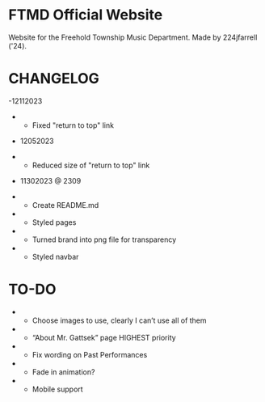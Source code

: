 # FTMD Official Website

Website for the Freehold Township Music Department. Made by 224jfarrell ('24).

# CHANGELOG

-12112023
- - Fixed "return to top" link

- 12052023
- - Reduced size of "return to top" link

- 11302023 @ 2309
- - Create README.md
- - Styled pages
- - Turned brand into png file for transparency
- - Styled navbar

# TO-DO
- - Choose images to use, clearly I can’t use all of them
- - “About Mr. Gattsek” page HIGHEST priority
- - Fix wording on Past Performances
- - Fade in animation?
- - Mobile support
